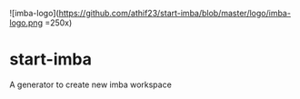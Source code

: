 ![imba-logo](https://github.com/athif23/start-imba/blob/master/logo/imba-logo.png =250x)
# start-imba
A generator to create new imba workspace
